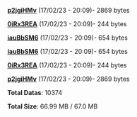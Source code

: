 [**p2jgiHMv**](/data/p2jgiHMv.txt) (17/02/23 - 20:09)- 2869 bytes

[**0iRx3REA**](/data/0iRx3REA.txt) (17/02/23 - 20:09)- 244 bytes

[**iauBbSM6**](/data/iauBbSM6.txt) (17/02/23 - 20:09)- 654 bytes

[**iauBbSM6**](/data/iauBbSM6.txt) (17/02/23 - 20:09)- 654 bytes

[**0iRx3REA**](/data/0iRx3REA.txt) (17/02/23 - 20:09)- 244 bytes

[**p2jgiHMv**](/data/p2jgiHMv.txt) (17/02/23 - 20:09)- 2869 bytes

**Total Datas**: 10374

**Total Size**: 66.99 MB / 67.0 MB
